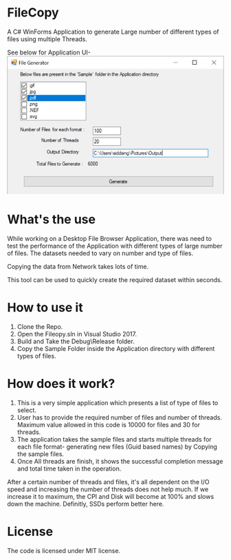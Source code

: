 # FileCopy

A C# WinForms Application to generate Large number of different types of files using multiple Threads.

See below for Application UI-
![image_filecopy](image_filecopy.JPG "Screenshot for App UI")


# What's the use
While working on a Desktop File Browser Application, there was need to test the performance of the Application with different types of large number of files. The datasets needed to vary on number and type of files.

Copying the data from Network takes lots of time.

This tool can be used to quickly create the required dataset within seconds.

# How to use it
1. Clone the Repo.
2. Open the Fileopy.sln in Visual Studio 2017.
3. Build and Take the Debug\Release folder.
4. Copy the Sample Folder inside the Application directory with different types of files.

# How does it work?

1. This is a very simple application which presents a list of  type of files to select.
2. User has to provide the required number of files and number of threads. Maximum value allowed in this code is 10000 for files and 30 for threads.
3. The application takes the sample files and starts multiple threads for each file format- generating new files (Guid based names) by Copying the sample files.
4. Once All threads are finish, it shows the successful completion message and total time taken in the operation.

After a certain number of threads and files, it's all dependent on the I/O speed and increasing the number of threads does not help much. If we increase it to maximum, the CPI and Disk will become at 100% and slows down the machine. Definitly, SSDs perform better here.


# License
The code is licensed under MIT license.
